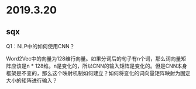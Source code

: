 # 2019.3.20
## sqx
Q1：NLP中的如何使用CNN？

Word2Vec中的向量为128维行向量。如果分词后的句子有n个词，那么词向量矩阵应该是n * 128维。n是变化的，所以CNN的输入矩阵是变化的。但是CNN本身框架是不变的，那么这个映射机制如何建立？如何将变化的词向量矩阵映射为固定大小的矩阵进行输入？
